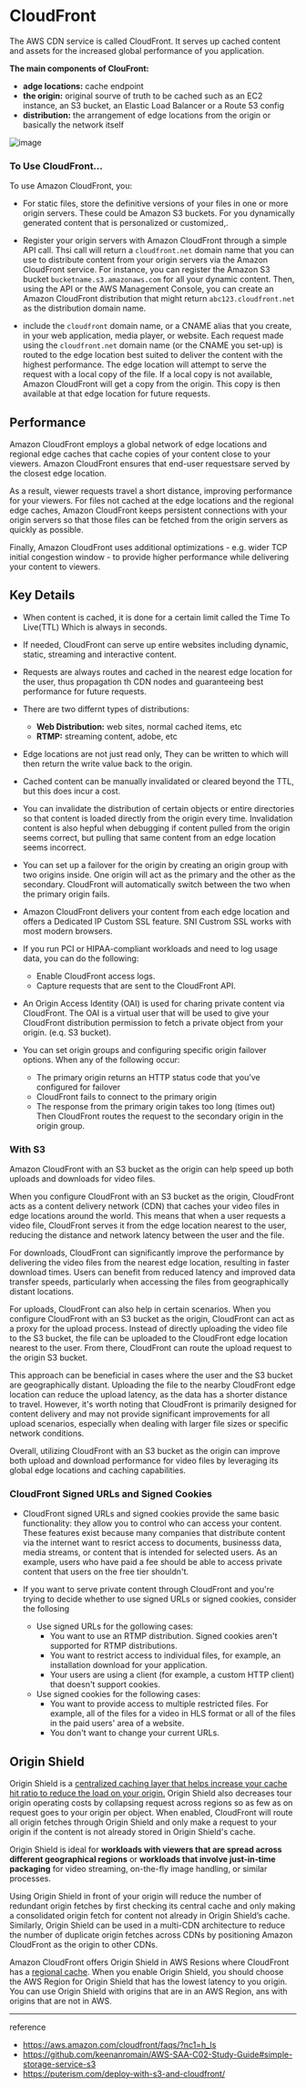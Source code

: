 # CloudFront

The AWS CDN service is called CloudFront. It serves up cached content and assets for the increased global performance of you application.

**The main components of ClouFront:**
- **adge locations:** cache endpoint
- **the origin:** original sourve of truth to be cached such as an EC2 instance, an S3 bucket, an Elastic Load Balancer or a Route 53 config
- **distribution:** the arrangement of edge locations from the origin or basically the network itself

![image](https://github.com/rlaisqls/rlaisqls/assets/81006587/8db91220-f050-4243-ba27-cf5d398fbc0b)

### To Use CloudFront...

To use Amazon CloudFront, you:
- For static files, store the definitive versions of your files in one or more origin servers. These could be Amazon S3 buckets. For you dynamically generated content that is personalized or customized,.
  
- Register your origin servers with Amazon CloudFront through a simple API call. Thsi call will return a `cloudfront.net` domain name that you can use to distribute content from your origin servers via the Amazon CloudFront service. For instance, you can register the Amazon S3 bucket `bucketname.s3.amazonaws.com` for all your dynamic content. Then, using the API or the AWS Management Console, you can create an Amazon CloudFront distribution that might return `abc123.cloudfront.net` as the distribution domain name.
  
- include the `cloudfront` domain name, or a CNAME alias that you create, in your web application, media player, or website. Each request made using the `cloudfront.net` domain name (or the CNAME you set-up) is routed to the edge location best suited to deliver the content with the highest performance. The edge location will attempt to serve the request with a local copy of the file. If a local copy is not available, Amazon CloudFront will get a copy from the origin. This copy is then available at that edge location for future requests.

## Performance

Amazon CloudFront employs a global network of edge locations and regional edge caches that cache copies of your content close to your viewers. Amazon CloudFront ensures that end-user requestsare served by the closest edge location.

As a result, viewer requests travel a short distance, improving performance for your viewers. For files not cached at the edge locations and the regional edge caches, Amazon CloudFront keeps persistent connections with your origin servers so that those files can be fetched from the origin servers as quickly as possible.

Finally, Amazon CloudFront uses additional optimizations - e.g. wider TCP initial congestion window - to provide higher performance while delivering your content to viewers.

## Key Details

- When content is cached, it is done for a certain limit called the Time To Live(TTL) Which is always in seconds.
  
- If needed, CloudFront can serve up entire websites including dynamic, static, streaming and interactive content.
  
- Requests are always routes and cached in the nearest edge location for the user, thus propagation th CDN nodes and guaranteeing best performance for future requests.
  
- There are two differnt types of distributions:
  - **Web Distribution:** web sites, normal cached items, etc
  - **RTMP:** streaming content, adobe, etc
  
- Edge locations are not just read only, They can be written to which will then return the write value back to the origin.

- Cached content can be manually invalidated or cleared beyond the TTL, but this does incur a cost.
  
- You can invalidate the distribution of certain objects or entire directories so that content is loaded directly from the origin every time. Invalidation content is also hepful when debugging if content pulled from the origin seems correct, but pulling that same content from an edge location seems incorrect.
  
- You can set up a failover for the origin by creating an origin group with two origins inside. One origin will act as the primary and the other as the secondary. CloudFront will automatically switch between the two when the primary origin fails.
  
- Amazon CloudFront delivers your content from each edge location and offers a Dedicated IP Custom SSL feature. SNI Custrom SSL works with most modern browsers.
  
- If you run PCI or HIPAA-compliant workloads and need to log usage data, you can do the following:
  - Enable CloudFront access logs.
  - Capture requests that are sent to the CloudFront API.
  
- An Origin Access Identity (OAI) is used for charing private content via CloudFront. The OAI is a virtual user that will be used to give your CloudFront distribution permission to fetch a private object from your origin. (e.q. S3 bucket).

- You can set origin groups and configuring specific origin failover options. When any of the following occur:
  - The primary origin returns an HTTP status code that you’ve configured for failover
  - CloudFront fails to connect to the primary origin
  - The response from the primary origin takes too long (times out)
  Then CloudFront routes the request to the secondary origin in the origin group.

### With S3

Amazon CloudFront with an S3 bucket as the origin can help speed up both uploads and downloads for video files.

When you configure CloudFront with an S3 bucket as the origin, CloudFront acts as a content delivery network (CDN) that caches your video files in edge locations around the world. This means that when a user requests a video file, CloudFront serves it from the edge location nearest to the user, reducing the distance and network latency between the user and the file.

For downloads, CloudFront can significantly improve the performance by delivering the video files from the nearest edge location, resulting in faster download times. Users can benefit from reduced latency and improved data transfer speeds, particularly when accessing the files from geographically distant locations.

For uploads, CloudFront can also help in certain scenarios. When you configure CloudFront with an S3 bucket as the origin, CloudFront can act as a proxy for the upload process. Instead of directly uploading the video file to the S3 bucket, the file can be uploaded to the CloudFront edge location nearest to the user. From there, CloudFront can route the upload request to the origin S3 bucket.

This approach can be beneficial in cases where the user and the S3 bucket are geographically distant. Uploading the file to the nearby CloudFront edge location can reduce the upload latency, as the data has a shorter distance to travel. However, it's worth noting that CloudFront is primarily designed for content delivery and may not provide significant improvements for all upload scenarios, especially when dealing with larger file sizes or specific network conditions.

Overall, utilizing CloudFront with an S3 bucket as the origin can improve both upload and download performance for video files by leveraging its global edge locations and caching capabilities.

### CloudFront Signed URLs and Signed Cookies

- CloudFront signed URLs and signed cookies provide the same basic functionality: they allow you to control who can access your content. These features exist because many companies that distribute content via the internet want to resrict access to documents, businesss data, media streams, or content that is intended for selected users. As an example, users who have paid a fee should be able to access private content that users on the free tier shouldn't.

- If you want to serve private content through CloudFront and you're trying to decide whether to use signed URLs or signed cookies, consider the follosing
  - Use signed URLs for the gollowing cases:
    - You want to use an RTMP distribution. Signed cookies aren't supported for RTMP distributions.
    - You want to restrict access to individual files, for example, an installation download for your application.
    - Your users are using a client (for example, a custom HTTP client) that doesn't support cookies.
  - Use signed cookies for the following cases:
    - You want to provide access to multiple restricted files. For example, all of the files for a video in HLS format or all of the files in the paid users' area of a website.
    - You don't want to change your current URLs.

## Origin Shield

Origin Shield is a <u>centralized caching layer that helps increase your cache hit ratio to reduce the load on your origin.</u> Origin Shield also decreases tour origin operating costs by collapsing request across regions so as few as on request goes to your origin per object. When enabled, CloudFront will route all origin fetches through Origin Shield and only make a request to your origin if the content is not already stored in Origin Shield's cache.

Origin Shield is ideal for **workloads with viewers that are spread across different geographical regions** or **workloads that involve just-in-time packaging** for video streaming, on-the-fly image handling, or similar processes.

Using Origin Shield in front of your origin will reduce the number of redundant origin fetches by first checking its central cache and only making a consolidated origin fetch for content not already in Origin Shield’s cache. Similarly, Origin Shield can be used in a multi-CDN architecture to reduce the number of duplicate origin fetches across CDNs by positioning Amazon CloudFront as the origin to other CDNs.

Amazon CloudFront offers Origin Shield in AWS Resions where CloudFront has a [regional cache](https://docs.aws.amazon.com/AmazonCloudFront/latest/DeveloperGuide/HowCloudFrontWorks.html#CloudFrontRegionaledgecaches). When you enable Origin Shield, you should choose the AWS Region for Origin Shield that has the lowest latency to you origin. You can use Origin Shield with origins that are in an AWS Region, ans with origins that are not in AWS.

---
reference
- https://aws.amazon.com/cloudfront/faqs/?nc1=h_ls
- https://github.com/keenanromain/AWS-SAA-C02-Study-Guide#simple-storage-service-s3
- https://puterism.com/deploy-with-s3-and-cloudfront/
